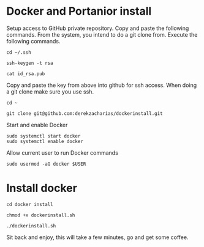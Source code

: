 # Docker and Portanior install

Setup access to GitHub private repository. 
Copy and paste the following commands. From the system, you intend to do a git clone from. 
Execute the following commands.

```
cd ~/.ssh
```

```
ssh-keygen -t rsa
```

```
cat id_rsa.pub
```
Copy and paste the key from above into github for ssh access.
When doing a git clone make sure you use ssh.

```
cd ~
```

```
git clone git@github.com:derekzacharias/dockerinstall.git
```

Start and enable Docker
```
sudo systemctl start docker
sudo systemctl enable docker
```

Allow current user to run Docker commands
```
sudo usermod -aG docker $USER
```

# Install docker
```
cd docker install
```

```
chmod +x dockerinstall.sh
```

```
./dockerinstall.sh
```


Sit back and enjoy, this will take a few minutes, go and get some coffee.
